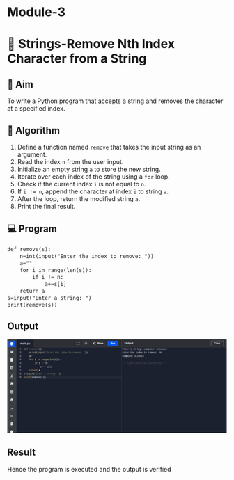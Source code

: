 # Module-3
# 🧹 Strings-Remove Nth Index Character from a String

## 🎯 Aim
To write a Python program that accepts a string and removes the character at a specified index.

## 🧠 Algorithm
1. Define a function named `remove` that takes the input string as an argument.
2. Read the index `n` from the user input.
3. Initialize an empty string `a` to store the new string.
4. Iterate over each index of the string using a `for` loop.
5. Check if the current index `i` is not equal to `n`.
6. If `i != n`, append the character at index `i` to string `a`.
7. After the loop, return the modified string `a`.
8. Print the final result.

## 💻 Program
```
def remove(s):
    n=int(input("Enter the index to remove: "))
    a=""
    for i in range(len(s)):
        if i != n:
            a+=s[i]
    return a
s=input("Enter a string: ")
print(remove(s))
```

## Output
![alt text](m33.png)
## Result
Hence the program is executed and the output is verified